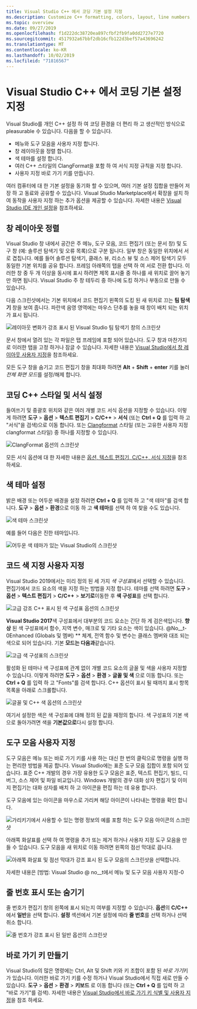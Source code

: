 ```yaml
---
title: Visual Studio C++ 에서 코딩 기본 설정 지정
ms.description: Customize C++ formatting, colors, layout, line numbers, and menus in the Visual Studio IDE.
ms.topic: overview
ms.date: 09/27/2019
ms.openlocfilehash: f1d222dc38720ea897cfbf2fb9fa0dd2727e7720
ms.sourcegitcommit: 4517932a67bbf2db16cfb122d3bef57a43696242
ms.translationtype: MT
ms.contentlocale: ko-KR
ms.lasthandoff: 10/02/2019
ms.locfileid: "71816567"
---
```

# <a name="set-your-c-coding-preferences-in-visual-studio"></a>Visual Studio C++ 에서 코딩 기본 설정 지정

Visual Studio를 개인 C++ 설정 하 여 코딩 환경을 더 편리 하 고 생산적인 방식으로 pleasurable 수 있습니다. 다음을 할 수 있습니다.

- 메뉴와 도구 모음을 사용자 지정 합니다.
- 창 레이아웃을 정렬 합니다.
- 색 테마를 설정 합니다.
- 여러 C++ 스타일의 ClangFormat을 포함 하 여 서식 지정 규칙을 지정 합니다.
- 사용자 지정 바로 가기 키를 만듭니다.

여러 컴퓨터에 대 한 기본 설정을 동기화 할 수 있으며, 여러 기본 설정 집합을 만들어 저장 하 고 동료와 공유할 수 있습니다. Visual Studio Marketplace에서 확장을 설치 하 여 동작을 사용자 지정 하는 추가 옵션을 제공할 수 있습니다. 자세한 내용은 [Visual Studio IDE 개인 설정](/visualstudio/ide/personalizing-the-visual-studio-ide)을 참조하세요.

## <a name="arrange-window-layout"></a>창 레이아웃 정렬

Visual Studio 창 내에서 공간은 주 메뉴, 도구 모음, 코드 편집기 (또는 문서 창) 및 도구 창 (예: 솔루션 탐색기 및 오류 목록)으로 구분 됩니다. 일부 창은 동일한 위치에서 서로 겹칩니다. 예를 들어 솔루션 탐색기, 클래스 뷰, 리소스 뷰 및 소스 제어 탐색기 모두 동일한 기본 위치를 공유 합니다. 프레임 아래쪽의 탭을 선택 하 여 서로 전환 합니다. 이러한 창 중 두 개 이상을 동시에 표시 하려면 제목 표시줄 중 하나를 새 위치로 끌어 놓기만 하면 됩니다. Visual Studio 주 창 테두리 중 하나에 도킹 하거나 부동으로 만들 수 있습니다.

다음 스크린샷에서는 기본 위치에서 코드 편집기 왼쪽의 도킹 된 새 위치로 끄는 **팀 탐색기** 창을 보여 줍니다. 파란색 음영 영역에는 마우스 단추를 놓을 때 창이 배치 되는 위치가 표시 됩니다.

![레이아웃 변화가 강조 표시 된 Visual Studio 팀 탐색기 창의 스크린샷](media/window-layout-move-team-explorer.png)

문서 창에서 열려 있는 각 파일은 탭 프레임에 포함 되어 있습니다. 도구 창과 마찬가지로 이러한 탭을 고정 하거나 잠글 수 있습니다. 자세한 내용은 [Visual Studio에서 창 레이아웃 사용자 지정](/visualstudio/ide/customizing-window-layouts-in-visual-studio)을 참조하세요.

모든 도구 창을 숨기고 코드 편집기 창을 최대화 하려면 **Alt** + **Shift** + **enter** 키를 눌러 *전체 화면 모드*를 설정/해제 합니다.

## <a name="set-c-coding-styles-and-formatting"></a>코딩 C++ 스타일 및 서식 설정

들여쓰기 및 중괄호 위치와 같은 여러 개별 코드 서식 옵션을 지정할 수 있습니다. 이렇게 하려면 **도구** > **옵션** > **텍스트 편집기** > **C/C++**  > **서식** (또는 **Ctrl + Q** 를 입력 하 고 "서식"을 검색)으로 이동 합니다. 또는 [Clangformat](https://clang.llvm.org/docs/ClangFormat.html) 스타일 (또는 고유한 사용자 지정 clangformat 스타일) 중 하나를 지정할 수 있습니다.

![ClangFormat 옵션의 스크린샷](media/clang-format-ide.png)

모든 서식 옵션에 대 한 자세한 내용은 [옵션, 텍스트 편집기, C/C++, 서식 지정](/visualstudio/ide/reference/options-text-editor-c-cpp-formatting)을 참조 하세요.

## <a name="set-the-color-theme"></a>색 테마 설정

밝은 배경 또는 어두운 배경을 설정 하려면 **Ctrl + Q** 를 입력 하 고 "색 테마"를 검색 합니다. **도구** > **옵션** > **환경**으로 이동 하 고 **색 테마**를 선택 하 여 찾을 수도 있습니다.

![색 테마 스크린샷](media/tools-options-color-theme.png)

예를 들어 다음은 진한 테마입니다.

![어두운 색 테마가 있는 Visual Studio의 스크린샷](media/tools-options-dark-theme.png)

## <a name="customize-code-colorization"></a>코드 색 지정 사용자 지정

Visual Studio 2019에서는 미리 정의 된 세 가지 *색 구성표*에서 선택할 수 있습니다. 편집기에서 코드 요소의 색을 지정 하는 방법을 지정 합니다. 테마를 선택 하려면 **도구** > **옵션** > **텍스트 편집기** > **C/C++**  > **보기로**이동한 후 **색 구성표**를 선택 합니다.

![고급 강조 C++ 표시 된 색 구성표 옵션의 스크린샷](media/color-schemes.png)

**Visual Studio 2017**색 구성표에서 대부분의 코드 요소는 간단 하 게 검은색입니다. **향상** 된 색 구성표에서 함수, 지역 변수, 매크로 및 기타 요소는 색이 있습니다. @No__t-0Enhanced (Globals 및 멤버) ** 체계, 전역 함수 및 변수는 클래스 멤버와 대조 되는 색으로 되어 있습니다. 기본 **모드는 다음과**같습니다.

![고급 색 구성표의 스크린샷](media/color-scheme-enhanced.png)

활성화 된 테마나 색 구성표에 관계 없이 개별 코드 요소의 글꼴 및 색을 사용자 지정할 수 있습니다. 이렇게 하려면 **도구** > **옵션** > **환경** > **글꼴 및 색** 으로 이동 합니다. 또는 **Ctrl + Q** 를 입력 하 고 "Fonts"를 검색 합니다. C++ 옵션이 표시 될 때까지 표시 항목 목록을 아래로 스크롤합니다.

![글꼴 및 C++ 색 옵션의 스크린샷](media/tools-options-cpp-colors.png)

여기서 설정한 색은 색 구성표에 대해 정의 된 값을 재정의 합니다. 색 구성표의 기본 색으로 돌아가려면 색을 **기본값으로**다시 설정 합니다.

## <a name="customize-the-toolbars"></a>도구 모음 사용자 지정

도구 모음은 메뉴 또는 바로 가기 키를 사용 하는 대신 한 번의 클릭으로 명령을 실행 하는 편리한 방법을 제공 합니다. Visual Studio에는 표준 도구 모음 집합이 포함 되어 있습니다. 표준 C++ 개발의 경우 가장 유용한 도구 모음은 표준, 텍스트 편집기, 빌드, 디버그, 소스 제어 및 파일 비교입니다. Windows 개발의 경우 대화 상자 편집기 및 이미지 편집기는 대화 상자를 배치 하 고 아이콘을 편집 하는 데 유용 합니다.

도구 모음에 있는 아이콘을 마우스로 가리켜 해당 아이콘이 나타내는 명령을 확인 합니다.

![가리키기에서 사용할 수 있는 명령 정보의 예를 포함 하는 도구 모음 아이콘의 스크린샷](media/toolbar-mouse-hover.png)

아래쪽 화살표를 선택 하 여 명령을 추가 또는 제거 하거나 사용자 지정 도구 모음을 만들 수 있습니다. 도구 모음을 새 위치로 이동 하려면 왼쪽의 점선 막대로 끕니다.

![아래쪽 화살표 및 점선 막대가 강조 표시 된 도구 모음의 스크린샷](media/toolbar-move-edit.png)을 선택합니다.

자세한 내용은 [방법: Visual Studio @ no__t에서 메뉴 및 도구 모음 사용자 지정-0

## <a name="show-or-hide-line-numbers"></a>줄 번호 표시 또는 숨기기

줄 번호가 편집기 창의 왼쪽에 표시 되는지 여부를 지정할 수 있습니다. **옵션**의 **C/C++** 에서 **일반**을 선택 합니다. **설정** 섹션에서 기본 설정에 따라 **줄 번호**를 선택 하거나 선택 취소 합니다.

![줄 번호가 강조 표시 된 일반 옵션의 스크린샷](media/tools-options-line-numbers.png)

## <a name="create-keyboard-shortcuts"></a>바로 가기 키 만들기

Visual Studio의 많은 명령에는 Ctrl, Alt 및 Shift 키와 키 조합이 포함 된 *바로 가기*키가 있습니다. 이러한 바로 가기 키를 수정 하거나 Visual Studio에서 직접 새로 만들 수 있습니다. **도구** > **옵션** > **환경** > **키보드** 로 이동 합니다 (또는 **Ctrl + Q** 를 입력 하 고 "바로 가기"를 검색). 자세한 내용은 [Visual Studio에서 바로 가기 키 식별 및 사용자 지정](/visualstudio/ide/identifying-and-customizing-keyboard-shortcuts-in-visual-studio)을 참조 하세요.

